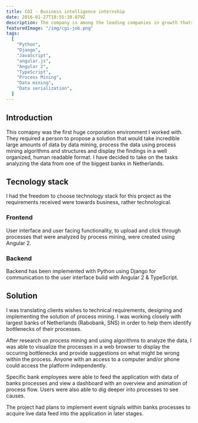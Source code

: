 ```yaml
---
title: CGI - Business intelligence internship
date: 2016-01-27T18:55:10.079Z
description: The company is among the leading companies in growth thats expanding rapidly and has many awards. While it was fun to work with all the talented people, there were also quite some technical challenges as well.
featuredImage: "/img/cgi-job.png"
tags:
  [
    "Python",
    "Django",
    "JavaScript",
    "angular.js",
    "Angular 2",
    "TypeScript",
    "Process Mining",
    "Data mining",
    "Data serialization",
  ]
---
```


## Introduction

This comapny was the first huge corporation environment I worked with. They required a person to propose a solution that would take incredible large amounts of data by data mining, process the data using process mining algorithms and structures and display the findings in a well organized, human readable format. I have decided to take on the tasks analyzing the data from one of the biggest banks in Netherlands.

## Tecnology stack

I had the freedom to choose technology stack for this project as the requirements received were towards business, rather technological.

### Frontend

User interface and user facing functionality, to upload and click through processes that were analyzed by process mining, were created using Angular 2.

### Backend

Backend has been implemented with Python using Django for communication to the user interface build with Angular 2 & TypeScript.

## Solution

I was translating clients wishes to technical requirements, designing and implementing the solution of process mining. I was working closely with largest banks of Netherlands (Rabobank, SNS) in order to help them identify bottlenecks of their processes.

After research on process mining and using algorithms to analyze the data, I was able to visualize the processes in a web browser to display the occuring bottlenecks and provide suggestions on what might be wrong within the process. Anyone with an access to a computer and/or phone could access the platform independently.

Specific bank employees were able to feed the application with data of banks processes and view a dashboard with an overview and animation of process flow. Users were also able to dig deeper into processes to see causes.

The project had plans to implement event signals within banks processes to acquire live data feed into the application in later stages.

